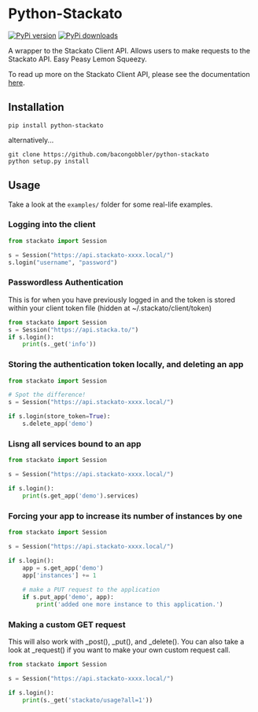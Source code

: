 Python-Stackato
===============

[![PyPi version](https://pypip.in/v/python-stackato/badge.png)](https://crate.io/packages/python-stackato/)
[![PyPi downloads](https://pypip.in/d/python-stackato/badge.png)](https://crate.io/packages/python-stackato/)

A wrapper to the Stackato Client API. Allows users to make requests to the Stackato API. Easy Peasy Lemon Squeezy.

To read up more on the Stackato Client API, please see the documentation [here](http://docs.stackato.com/api/client.html).

## Installation

    pip install python-stackato

alternatively...

    git clone https://github.com/bacongobbler/python-stackato
    python setup.py install

## Usage

Take a look at the `examples/` folder for some real-life examples.

### Logging into the client

```python
from stackato import Session

s = Session("https://api.stackato-xxxx.local/")
s.login("username", "password")
```

### Passwordless Authentication

This is for when you have previously logged in and the token is stored
within your client token file (hidden at ~/.stackato/client/token)

```python
from stackato import Session
s = Session("https://api.stacka.to/")
if s.login():
    print(s._get('info'))
```

### Storing the authentication token locally, and deleting an app

```python
from stackato import Session

# Spot the difference!
s = Session("https://api.stackato-xxxx.local/")

if s.login(store_token=True):
    s.delete_app('demo')
```

### Lisng all services bound to an app

```python
from stackato import Session

s = Session("https://api.stackato-xxxx.local/")

if s.login():
    print(s.get_app('demo').services)
```

### Forcing your app to increase its number of instances by one

```python
from stackato import Session

s = Session("https://api.stackato-xxxx.local/")

if s.login():
    app = s.get_app('demo')
    app['instances'] += 1
        
    # make a PUT request to the application
    if s.put_app('demo', app):
        print('added one more instance to this application.')
```

### Making a custom GET request

This will also work with _post(), _put(), and _delete(). You can also take a look at _request() if you want to make your own custom request call.

```python
from stackato import Session

s = Session("https://api.stackato-xxxx.local/")

if s.login():
    print(s._get('stackato/usage?all=1'))
```
